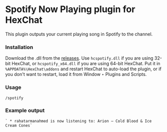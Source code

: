 Spotify Now Playing plugin for HexChat
======================================

This plugin outputs your current playing song in Spotify to the channel.

### Installation
Download the .dll from the [releases](https://github.com/rahatarmanahmed/hcspotify/releases). Use `hcspotify.dll` if you are using 32-bit HexChat, or `hcspotify_x64.dll` if you are using 64-bit HexChat. Put it in `%APPDATA%\HexChat\addons` and restart HexChat to auto-load the plugin, or if you don't want to restart, load it from Window ‣ Plugins and Scripts.

### Usage
`/spotify`

### Example output
    ` * rahatarmanahmed is now listening to: Arion – Cold Blood & Ice Cream Cones`
